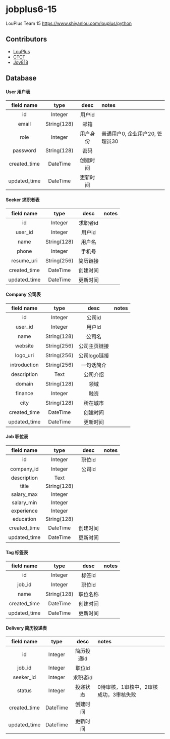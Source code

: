 # jobplus6-15

LouPlus Team 15 https://www.shiyanlou.com/louplus/python

## Contributors

* [LouPlus](https://github.com/LouPlus)
* [CTCT](https://github.com/ctcodingstyle)
* [Joy818](https://github.com/joy818)

## Database

#### User 用户表
field name|type|desc|notes
:-:|:-:|:-:|:--
id|Integer|用户id|
email|String(128)|邮箱
role|Integer|用户身份| 普通用户0, 企业用户20, 管理员30
password|String(128)|密码
created_time|DateTime|创建时间
updated_time|DateTime|更新时间

#### Seeker 求职者表
field name|type|desc|notes
:-:|:-:|:-:|:--
id|Integer|求职者id
user_id|Integer|用户id
name|String(128)|用户名
phone|Integer|手机号
resume_uri|String(256)|简历链接
created_time|DateTime|创建时间
updated_time|DateTime|更新时间

#### Company 公司表
field name|type|desc|notes
:-:|:-:|:-:|:--
id|Integer|公司id
user_id|Integer|用户id
name|String(128)|公司名
website|String(256)|公司主页链接
logo_uri|String(256)|公司logo链接
introduction|String(256)|一句话简介
description|Text|公司介绍
domain|String(128)|领域
finance|Integer|融资
city|String(128)|所在城市
created_time|DateTime|创建时间
updated_time|DateTime|更新时间


#### Job 职位表
field name|type|desc|notes
:-:|:-:|:-:|:--
id|Integer|职位id
company_id|Integer|公司id
description|Text|
title|String(128)|
salary_max|Integer|
salary_min|Integer|
experience|Integer|
education|String(128)|
created_time|DateTime|创建时间
updated_time|DateTime|更新时间


#### Tag 标签表
field name|type|desc|notes
:-:|:-:|:-:|:--
id|Integer|标签id
job_id|Integer|职位id
name|String(128)|职位名称
created_time|DateTime|创建时间
updated_time|DateTime|更新时间

#### Delivery 简历投递表
field name|type|desc|notes
:-:|:-:|:-:|:--
id|Integer|简历投递id
job_id|Integer|职位id
seeker_id|Integer|求职者id
status|Integer|投递状态|0待审核，1审核中，2审核成功，3审核失败
created_time|DateTime|创建时间
updated_time|DateTime|更新时间
